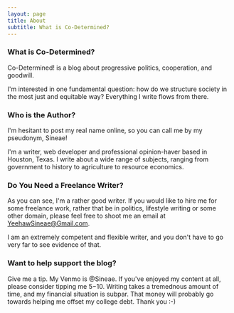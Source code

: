 ```yaml
---
layout: page
title: About
subtitle: What is Co-Determined?
---
```


### What is Co-Determined?

Co-Determined! is a blog about progressive politics, cooperation, and goodwill. 

I'm interested in one fundamental question: how do we structure society in the most just and equitable way? Everything I write flows from there. 

### Who is the Author?

I'm hesitant to post my real name online, so you can call me by my pseudonym, Sineae! 

I'm a writer, web developer and professional opinion-haver based in Houston, Texas. I write about a wide range of subjects, ranging from government to history to agriculture to resource economics.

### Do You Need a Freelance Writer?

As you can see, I'm a rather good writer. If you would like to hire me for some freelance work, rather that be in politics, lifestyle writing or some other domain, please feel free to shoot me an email at YeehawSineae@Gmail.com. 

I am an extremely competent and flexible writer, and you don't have to go very far to see evidence of that.

### Want to help support the blog?

Give me a tip. My Venmo is @Sineae. If you've enjoyed my content at all, please consider tipping me $5-$10. Writing takes a tremednous amount of time, and my financial situation is subpar. That money will probably go towards helping me offset my college debt. Thank you :-)
